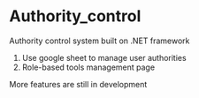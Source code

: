 # Authority_control
Authority control system built on .NET framework
1. Use google sheet to manage user authorities
2. Role-based tools management page

More features are still in development
